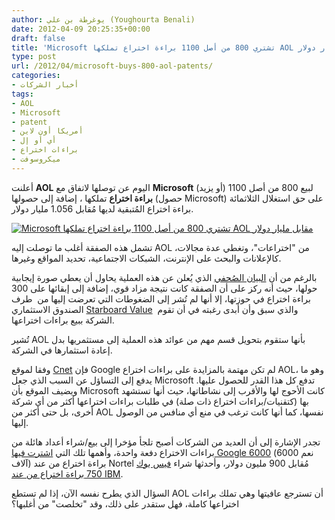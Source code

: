 ```yaml
---
author: يوغرطة بن علي (Youghourta Benali)
date: 2012-04-09 20:25:35+00:00
draft: false
title: 'Microsoft تشتري 800 من أصل 1100 براءة اختراع تملكها AOL مقابل مليار دولار  '
type: post
url: /2012/04/microsoft-buys-800-aol-patents/
categories:
- أخبار الشركات
tags:
- AOL
- Microsoft
- patent
- أمريكا أون لاين
- أي أو إل
- براءات اختراع
- ميكروسوفت
---
```


أعلنت **AOL** اليوم عن توصلها لاتفاق مع **Microsoft** لبيع 800 من أصل 1100 (أو يزيد) **براءة اختراع** تملكها ، إضافة إلى حصولها (حصول Microsoft) على حق استغلال الثلاثمائة براءة اختراع المُتبقية لديها مُقابل 1.056 مليار دولار.




[![Microsoft تشتري 800 من أصل 1100 براءة اختراع تملكها AOL مقابل مليار دولار](https://www.it-scoop.com/wp-content/uploads/2012/04/aol-patents.png)
](https://www.it-scoop.com/wp-content/uploads/2012/04/aol-patents.png)




تشمل هذه الصفقة أغلب ما توصلت إليه AOL من "اختراعات"، وتغطي عدة مجالات، كالإعلانات والبحث على الإنترنت، الشبكات الاجتماعية، تحديد المواقع وغيرها.




بالرغم من أن [البيان الصُحفي](http://corp.aol.com/2012/04/09/aol-and-microsoft-announce-1-056-billion-patent-deal/) الذي يُعلن عن هذه العملية يحاول أن يعطي صورة إيجابية حولها، حيث أنه ركز على أن الصفقة كانت نتيجة مزاد قوي، إضافة إلى إبقائها على 300 براءة اختراع في حوزتها، إلا أنها لم تُشر إلى الضغوطات التي تعرضت إليها من  طرف الصندوق الاستثماري [Starboard Value](http://www.businessweek.com/news/2011-12-22/aol-should-take-immediate-action-investor-starboard-says.html)  والذي سبق وأن أبدى رغبته في أن تقوم الشركة ببيع براءات اختراعها.




تُشير AOL بأنها ستقوم بتحويل قسم مهم من عوائد هذه العملية إلى مستثمريها بدل إعادة استثمارها في الشركة.




وفقا لموقع [Cnet](http://news.cnet.com/8301-10805_3-57411434-75/why-microsoft-spent-$1-billion-on-aols-patents/) فإن Google لم تكن مهتمة بالمزايدة على براءات اختراع AOL، وهو ما يدفع إلى التساؤل عن السبب الذي جعل Microsoft تدفع كل هذا القدر للحصول عليها. ويضيف الموقع بأن Microsoft كانت الأحوج لها والأقرب إلى نشاطاتها، حيث أنها تستشهد بها (كتقنيات/براءات اختراع ذات صلة) في طلبات براءات اختراعها أكثر من أي شركة أخرى، بل حتى أكثر من AOL نفسها، كما أنها كانت ترغب في منع أي منافس من الوصول إليها.




تجدر الإشارة إلى أن العديد من الشركات أصبح تلجأ مؤخرا إلى بيع/شراء أعداد هائلة من براءات الاختراع دفعة واحدة، وأهمها تلك التي [اشترت فيها Google 6000](https://www.it-scoop.com/2011/04/google-6000-patents-900-millions/) (نعم 6000 آلاف) براءة اختراع من عند Nortel مُقابل 900 مليون دولار، وأحدثها شراء [فيس بوك 750 براءة اختراع من عند IBM](https://www.it-scoop.com/2012/03/facebook-buys-750-ibm-patents/).




السؤال الذي يطرح نفسه الآن، إذا لم تستطع AOL أن تسترجع عافيتها وهي تملك براءات اختراعها كاملة، فهل ستقدر على ذلك، وقد "تخلصت" من أغلبها؟
